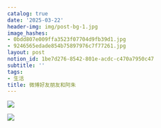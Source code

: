 ```yaml
---
catalog: true
date: '2025-03-22'
header-img: img/post-bg-1.jpg
image_hashes:
- 0bdd807e009ffa3523f07704d9fb39d1.jpg
- 9246565edade854b75897976c7f77261.jpg
layout: post
notion_id: 1be7d276-8542-801e-acdc-c470a7950c47
subtitle: ''
tags:
- 生活
title: 微博好友朋友和阿朱
---
```


![](https://ajiao.eu.org/img/in-post/0bdd807e009ffa3523f07704d9fb39d1.jpg)


![](https://ajiao.eu.org/img/in-post/9246565edade854b75897976c7f77261.jpg)